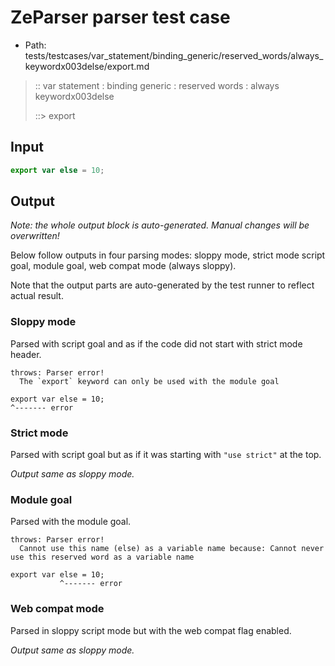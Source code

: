# ZeParser parser test case

- Path: tests/testcases/var_statement/binding_generic/reserved_words/always_keywordx003delse/export.md

> :: var statement : binding generic : reserved words : always keywordx003delse
>
> ::> export

## Input

`````js
export var else = 10;
`````

## Output

_Note: the whole output block is auto-generated. Manual changes will be overwritten!_

Below follow outputs in four parsing modes: sloppy mode, strict mode script goal, module goal, web compat mode (always sloppy).

Note that the output parts are auto-generated by the test runner to reflect actual result.

### Sloppy mode

Parsed with script goal and as if the code did not start with strict mode header.

`````
throws: Parser error!
  The `export` keyword can only be used with the module goal

export var else = 10;
^------- error
`````

### Strict mode

Parsed with script goal but as if it was starting with `"use strict"` at the top.

_Output same as sloppy mode._

### Module goal

Parsed with the module goal.

`````
throws: Parser error!
  Cannot use this name (else) as a variable name because: Cannot never use this reserved word as a variable name

export var else = 10;
           ^------- error
`````


### Web compat mode

Parsed in sloppy script mode but with the web compat flag enabled.

_Output same as sloppy mode._
